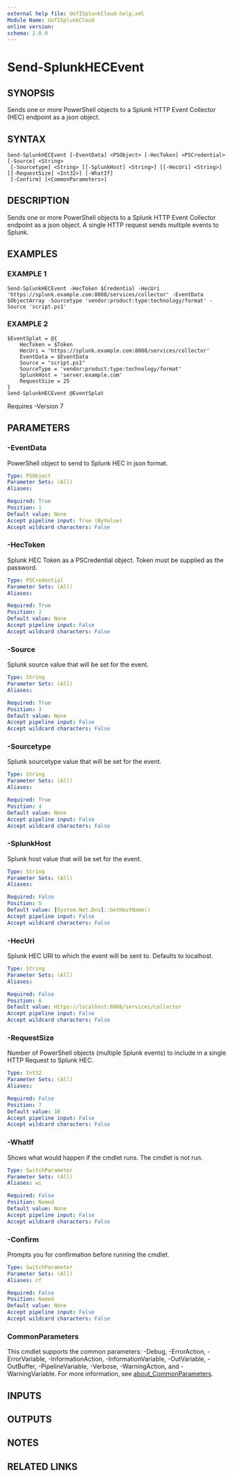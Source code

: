 ```yaml
---
external help file: UofISplunkCloud-help.xml
Module Name: UofISplunkCloud
online version:
schema: 2.0.0
---
```


# Send-SplunkHECEvent

## SYNOPSIS
Sends one or more PowerShell objects to a Splunk HTTP Event Collector (HEC) endpoint as a json object.

## SYNTAX

```
Send-SplunkHECEvent [-EventData] <PSObject> [-HecToken] <PSCredential> [-Source] <String>
 [-Sourcetype] <String> [[-SplunkHost] <String>] [[-HecUri] <String>] [[-RequestSize] <Int32>] [-WhatIf]
 [-Confirm] [<CommonParameters>]
```

## DESCRIPTION
Sends one or more PowerShell objects to a Splunk HTTP Event Collector endpoint as a json object. 
A single HTTP request sends multiple events to Splunk.

## EXAMPLES

### EXAMPLE 1
```
Send-SplunkHECEvent -HecToken $Credential -HecUri 'https://splunk.example.com:8088/services/collector' -EventData $ObjectArray -Sourcetype 'vendor:product:type:technology/format' -Source 'script.ps1'
```

### EXAMPLE 2
```
$EventSplat = @{
    HecToken = $Token
    HecUri = 'https://splunk.example.com:8088/services/collector'
    EventData = $EventData
    Source = "script.ps1"
    SourceType = 'vendor:product:type:technology/format'
    SplunkHost = 'server.example.com'
    RequestSize = 25
}
Send-SplunkHECEvent @EventSplat
```

Requires -Version 7

## PARAMETERS

### -EventData
PowerShell object to send to Splunk HEC in json format.

```yaml
Type: PSObject
Parameter Sets: (All)
Aliases:

Required: True
Position: 1
Default value: None
Accept pipeline input: True (ByValue)
Accept wildcard characters: False
```

### -HecToken
Splunk HEC Token as a PSCredential object. 
Token must be supplied as the password.

```yaml
Type: PSCredential
Parameter Sets: (All)
Aliases:

Required: True
Position: 2
Default value: None
Accept pipeline input: False
Accept wildcard characters: False
```

### -Source
Splunk source value that will be set for the event.

```yaml
Type: String
Parameter Sets: (All)
Aliases:

Required: True
Position: 3
Default value: None
Accept pipeline input: False
Accept wildcard characters: False
```

### -Sourcetype
Splunk sourcetype value that will be set for the event.

```yaml
Type: String
Parameter Sets: (All)
Aliases:

Required: True
Position: 4
Default value: None
Accept pipeline input: False
Accept wildcard characters: False
```

### -SplunkHost
Splunk host value that will be set for the event.

```yaml
Type: String
Parameter Sets: (All)
Aliases:

Required: False
Position: 5
Default value: [System.Net.Dns]::GetHostName()
Accept pipeline input: False
Accept wildcard characters: False
```

### -HecUri
Splunk HEC URI to which the event will be sent to. 
Defaults to localhost.

```yaml
Type: String
Parameter Sets: (All)
Aliases:

Required: False
Position: 6
Default value: Https://localhost:8088/services/collector
Accept pipeline input: False
Accept wildcard characters: False
```

### -RequestSize
Number of PowerShell objects (multiple Splunk events) to include in a single HTTP Request to Splunk HEC.

```yaml
Type: Int32
Parameter Sets: (All)
Aliases:

Required: False
Position: 7
Default value: 10
Accept pipeline input: False
Accept wildcard characters: False
```

### -WhatIf
Shows what would happen if the cmdlet runs.
The cmdlet is not run.

```yaml
Type: SwitchParameter
Parameter Sets: (All)
Aliases: wi

Required: False
Position: Named
Default value: None
Accept pipeline input: False
Accept wildcard characters: False
```

### -Confirm
Prompts you for confirmation before running the cmdlet.

```yaml
Type: SwitchParameter
Parameter Sets: (All)
Aliases: cf

Required: False
Position: Named
Default value: None
Accept pipeline input: False
Accept wildcard characters: False
```

### CommonParameters
This cmdlet supports the common parameters: -Debug, -ErrorAction, -ErrorVariable, -InformationAction, -InformationVariable, -OutVariable, -OutBuffer, -PipelineVariable, -Verbose, -WarningAction, and -WarningVariable. For more information, see [about_CommonParameters](http://go.microsoft.com/fwlink/?LinkID=113216).

## INPUTS

## OUTPUTS

## NOTES

## RELATED LINKS

